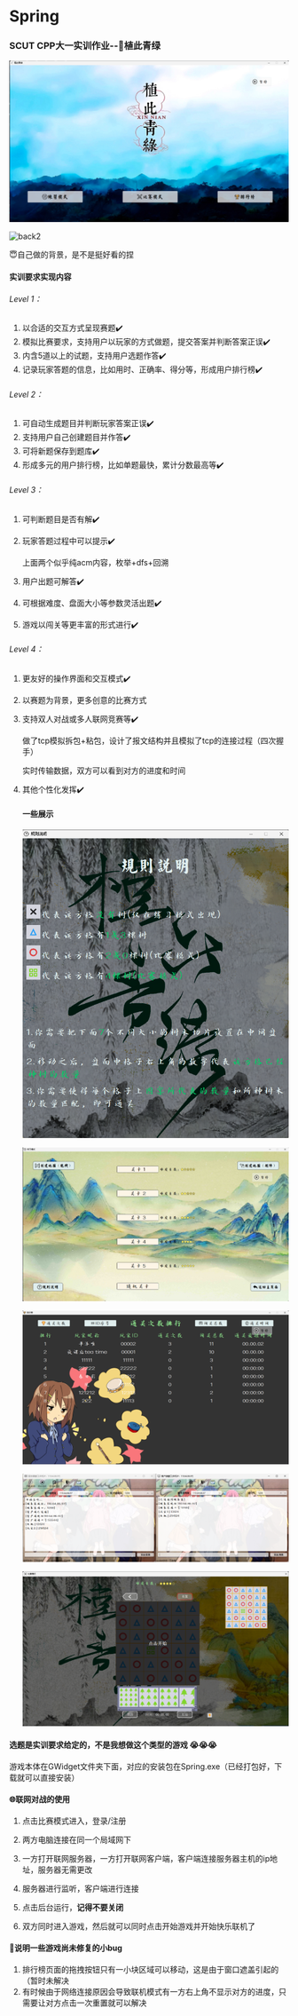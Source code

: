# Spring

### SCUT CPP大一实训作业--:deciduous_tree:植此青绿 

![image-20240616194303977](README.assets/image-20240616194303977.png)

![back2](README.assets/back2.png)

:innocent:自己做的背景，是不是挺好看的捏

#### 实训要求实现内容

###### Level 1：

1. 以合适的交互方式呈现赛题:heavy_check_mark:
2. 模拟比赛要求，支持用户以玩家的方式做题，提交答案并判断答案正误:heavy_check_mark:
3. 内含5道以上的试题，支持用户选题作答:heavy_check_mark:
4. 记录玩家答题的信息，比如用时、正确率、得分等，形成用户排行榜:heavy_check_mark:

###### Level 2：

1. 可自动生成题目并判断玩家答案正误:heavy_check_mark:
2. 支持用户自己创建题目并作答:heavy_check_mark:
3. 可将新题保存到题库:heavy_check_mark:
4. 形成多元的用户排行榜，比如单题最快，累计分数最高等:heavy_check_mark:

###### Level 3：

1. 可判断题目是否有解:heavy_check_mark:

2. 玩家答题过程中可以提示:heavy_check_mark:

   上面两个似乎纯acm内容，枚举+dfs+回溯

3. 用户出题可解答:heavy_check_mark:

4. 可根据难度、盘面大小等参数灵活出题:heavy_check_mark:

5. 游戏以闯关等更丰富的形式进行:heavy_check_mark:

###### Level 4：

1. 更友好的操作界面和交互模式:heavy_check_mark:

2. 以赛题为背景，更多创意的比赛方式

3. 支持双人对战或多人联网竞赛等:heavy_check_mark:

   做了tcp模拟拆包+粘包，设计了报文结构并且模拟了tcp的连接过程（四次握手）

   实时传输数据，双方可以看到对方的进度和时间

4. 其他个性化发挥:heavy_check_mark:

   #### 一些展示

   ![image-20240616200828034](README.assets/image-20240616200828034.png)

   ![image-20240616200311434](README.assets/image-20240616200311434.png)

   ![image-20240616200338270](README.assets/image-20240616200338270.png)

   ![image-20240616200548457](README.assets/image-20240616200548457.png)

   ![image-20240616200617393](README.assets/image-20240616200617393.png)

   

#### 选题是实训要求给定的，不是我想做这个类型的游戏 :sob::sob::sob:

游戏本体在GWidget文件夹下面，对应的安装包在Spring.exe（已经打包好，下载就可以直接安装）

#### :globe_with_meridians:联网对战的使用 

1. 点击比赛模式进入，登录/注册

2. 两方电脑连接在同一个局域网下

3. 一方打开联网服务器，一方打开联网客户端，客户端连接服务器主机的ip地址，服务器无需更改

4. 服务器进行监听，客户端进行连接

5. 点击后台运行，**记得不要关闭**

6. 双方同时进入游戏，然后就可以同时点击开始游戏并开始快乐联机了

   

#### :bug:说明一些游戏尚未修复的小bug

1. 排行榜页面的拖拽按钮只有一小块区域可以移动，这是由于窗口遮盖引起的（暂时未解决
2. 有时候由于网络连接原因会导致联机模式有一方右上角不显示对方的进度，只需要让对方点击一次重置就可以解决
